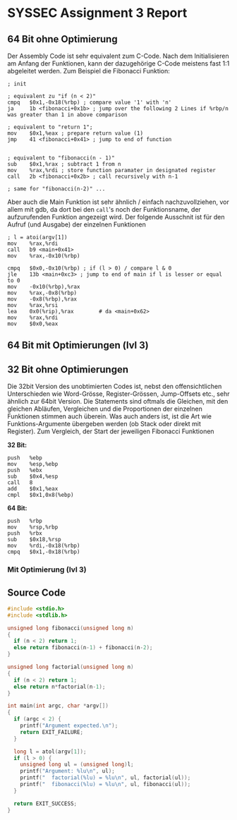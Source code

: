 # SYSSEC Assignment 3 Report

## 64 Bit ohne Optimierung

Der Assembly Code ist sehr equivalent zum C-Code. Nach dem Initialisieren am Anfang der Funktionen, kann der dazugehörige C-Code meistens fast 1:1 abgeleitet werden. Zum Beispiel die Fibonacci Funktion:

```armasm
; init

; equivalent zu "if (n < 2)"
cmpq   $0x1,-0x18(%rbp) ; compare value '1' with 'n'
ja     1b <fibonacci+0x1b> ; jump over the following 2 Lines if %rbp/n was greater than 1 in above comparison

; equivalent to "return 1";
mov    $0x1,%eax ; prepare return value (1)
jmp    41 <fibonacci+0x41> ; jump to end of function


; equivalent to "fibonacci(n - 1)"
sub    $0x1,%rax ; subtract 1 from n
mov    %rax,%rdi ; store function paramater in designated register
call   2b <fibonacci+0x2b> ; call recursively with n-1

; same for "fibonacci(n-2)" ...
```

Aber auch die Main Funktion ist sehr ähnlich / einfach nachzuvollziehen, vor allem mit gdb, da dort bei den `call`'s noch der Funktionsname, der aufzurufenden Funktion angezeigt wird. Der folgende Ausschnit ist für den Aufruf (und Ausgabe) der einzelnen Funktionen

```armasm
; l = atoi(argv[1])
mov    %rax,%rdi
call   b9 <main+0x41> 
mov    %rax,-0x10(%rbp)

cmpq   $0x0,-0x10(%rbp) ; if (l > 0) / compare l & 0
jle    13b <main+0xc3> ; jump to end of main if l is lesser or equal to 0
mov    -0x10(%rbp),%rax
mov    %rax,-0x8(%rbp)
mov    -0x8(%rbp),%rax
mov    %rax,%rsi
lea    0x0(%rip),%rax        # da <main+0x62>
mov    %rax,%rdi
mov    $0x0,%eax

```

## 64 Bit mit Optimierungen (lvl 3)

## 32 Bit ohne Optimierungen

Die 32bit Version des unobtimierten Codes ist, nebst den offensichtlichen Unterschieden wie Word-Grösse, Register-Grössen, Jump-Offsets etc., sehr ähnlich zur 64bit Version. Die Statements sind oftmals die Gleichen, mit den gleichen Abläufen, Vergleichen und die Proportionen der einzelnen Funktionen stimmen auch überein. Was auch anders ist, ist die Art wie Funktions-Argumente übergeben werden (ob Stack oder direkt mit Register). Zum Vergleich, der Start der jeweiligen Fibonacci Funktionen

**32 Bit:**
```armasm
push   %ebp
mov    %esp,%ebp
push   %ebx
sub    $0x4,%esp
call   8
add    $0x1,%eax
cmpl   $0x1,0x8(%ebp)
```


**64 Bit:**

```armasm
push   %rbp
mov    %rsp,%rbp
push   %rbx
sub    $0x18,%rsp
mov    %rdi,-0x18(%rbp)
cmpq   $0x1,-0x18(%rbp)
```


### Mit Optimierung (lvl 3)



## Source Code

```c
#include <stdio.h>
#include <stdlib.h>

unsigned long fibonacci(unsigned long n)
{
  if (n < 2) return 1;
  else return fibonacci(n-1) + fibonacci(n-2);
}

unsigned long factorial(unsigned long n)
{
  if (n < 2) return 1;
  else return n*factorial(n-1);
}

int main(int argc, char *argv[])
{
  if (argc < 2) {
    printf("Argument expected.\n");
    return EXIT_FAILURE;
  }

  long l = atol(argv[1]);
  if (l > 0) {
    unsigned long ul = (unsigned long)l;
    printf("Argument: %lu\n", ul);
    printf("  factorial(%lu) = %lu\n", ul, factorial(ul));
    printf("  fibonacci(%lu) = %lu\n", ul, fibonacci(ul));
  }

  return EXIT_SUCCESS;
}
```
